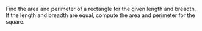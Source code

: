 Find the area and perimeter of a rectangle for the given length and breadth.
If the length and breadth are equal, compute the area and perimeter for the square.
